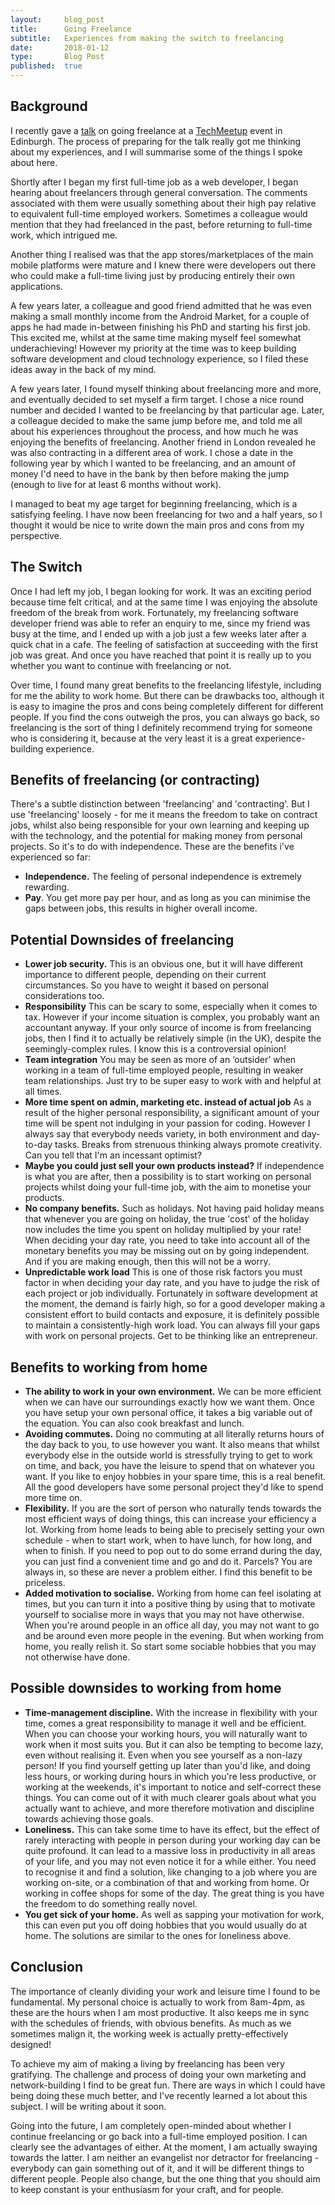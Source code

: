 ```yaml
---
layout:     blog_post
title:      Going Freelance
subtitle:   Experiences from making the switch to freelancing
date:       2018-01-12
type:       Blog Post
published:  true
---
```


## Background
I recently gave a [talk](https://youtu.be/bdfuv9c3WLM?t=2589) on going freelance at a [TechMeetup](http://techmeetup.co.uk/) event in Edinburgh.
The process of preparing for the talk really got me thinking about my experiences, and I will summarise some of the
things I spoke about here.

Shortly after I began my first full-time job as a web developer, I began hearing about freelancers through general conversation.
The comments associated with them were usually something about their high pay relative to equivalent full-time employed
workers. Sometimes a colleague would mention that
they had freelanced in the past, before returning to full-time work, which intrigued me.

Another thing I realised was that the app stores/marketplaces of the main mobile
platforms were mature and I knew there were developers out there who could make a full-time living just by producing
entirely their own applications.

A few years later, a colleague and good friend admitted that he was even making a small monthly income from the Android Market, for a couple
of apps he had made in-between finishing his PhD and starting his first job. This excited me, whilst at the same time making
myself feel somewhat underachieving! However my priority at the time was to keep building software development and
cloud technology experience, so I filed these ideas away in the back of my mind.

A few years later, I found myself thinking about freelancing more and more, and eventually decided to set myself a firm target. I
chose a nice round number and decided I wanted to be freelancing by that particular age. Later, a colleague decided to make
the same jump before me, and told me all about his experiences throughout the process, and how much he was enjoying the
benefits of freelancing. Another friend in London revealed he was also contracting in a different area of work.
I chose a date in the following year by which I wanted to be freelancing, and an amount of money I'd
need to have in the bank by then before making the jump (enough to live for at least 6 months without work).

I managed to beat my age target for beginning freelancing, which is a satisfying feeling. I have now been freelancing
for two and a half years, so I thought it would be nice to write down the main pros and cons from my perspective.

## The Switch
Once I had left my job, I began looking for work. It was an exciting period because time felt critical, and at the same
time I was enjoying the absolute freedom of the break from work. Fortunately, my freelancing software developer friend was able to refer
an enquiry to me, since my friend was busy at the time, and I ended up with a job just a few weeks later after a quick
chat in a cafe. The feeling of satisfaction at succeeding with the first job was great. And once you have reached that point
it is really up to you whether you want to continue with freelancing or not.

Over time, I found many great benefits to the freelancing lifestyle, including for me the ability to work home.
But there can be drawbacks too, although it is easy to imagine the pros
and cons being completely different for different people. If you find the cons outweigh the pros, you can always go back, so
freelancing is the sort of thing I definitely recommend trying for someone who is considering it, because at the very
least it is a great experience-building experience.

## Benefits of freelancing (or contracting)
There's a subtle distinction between 'freelancing' and 'contracting'. But I use 'freelancing' loosely - for me it means the freedom to take on contract jobs,
whilst also being responsible for your own learning and keeping up with the technology, and the potential for making
money from personal projects. So it's to do with independence. These are the benefits i've experienced so far:

* **Independence.** The feeling of personal independence is extremely rewarding.
* **Pay**. You get more pay per hour, and as long as you can minimise the gaps between jobs, this results in higher overall
income.

## Potential Downsides of freelancing
* **Lower job security.** This is an obvious one, but it will have different importance to different people, depending on their
current circumstances. So you have to weight it based on personal considerations too.
* **Responsibility** This can be scary to some, especially when it comes to tax. However if your income situation is complex,
 you probably want an accountant anyway. If your only source of income is from freelancing jobs, then I find it to actually
 be relatively simple (in the UK), despite the seemingly-complex rules. I know this is a controversial opinion!
 * **Team integration** You may be seen as more of an ‘outsider’ when working in a team of full-time employed people, resulting
 in weaker team relationships. Just try to be super easy to work with and helpful at all times.
 * **More time spent on admin, marketing etc. instead of actual job** As a result of the higher personal responsibility,
 a significant amount of your time will be spent not indulging in your passion for coding. However I always say that
 everybody needs variety, in both environment and day-to-day tasks. Breaks from strenuous thinking always promote
 creativity. Can you tell that I'm an incessant optimist?
 * **Maybe you could just sell your own products instead?** If independence is what you are after, then a possibility is
 to start working on personal projects whilst doing your full-time job, with the aim to monetise your products.
 * **No company benefits.** Such as holidays. Not having paid holiday means that whenever you are going on holiday, the true 'cost' of the holiday
now includes the time you spent on holiday multiplied by your rate! When deciding your day rate, you need to take into account all
of the monetary benefits you may be missing out on by going independent. And if you are making enough, then this will not be a worry.
* **Unpredictable work load** This is one of those risk factors you must factor in when deciding your day rate, and you have to
judge the risk of each project or job individually. Fortunately in software development at the moment, the demand is fairly high,
so for a good developer making a consistent effort to build contacts and exposure, it is definitely possible to maintain a consistently-high
work load. You can always fill your gaps with work on personal projects. Get to be thinking like an entrepreneur.

## Benefits to working from home
* **The ability to work in your own environment.** We can be more efficient when we can have our surroundings exactly
how we want them. Once you have setup your own personal office, it takes a big variable out of the equation. You
can also cook breakfast and lunch.
* **Avoiding commutes.** Doing no commuting at all literally returns hours of the day back to you,
to use however you want. It also means that whilst everybody else in the outside world is stressfully trying to get to work on time, and back,
you have the leisure to spend that on whatever you want. If you like to enjoy hobbies in your spare time, this is a real benefit.
All the good developers have some personal project they'd like to spend more time on.
* **Flexibility.** If you are the sort of person
who naturally tends towards the most efficient ways of doing things, this can increase your efficiency a lot. Working from home
leads to being able to precisely setting your own schedule - when to start work, when to have lunch, for how long, and when to finish.
If you need to pop out to do some errand during the day, you can just find a convenient time
and go and do it. Parcels? You are always in, so these are never a problem either. I find this benefit to be priceless.
* **Added motivation to socialise.** Working from home can feel isolating at times, but you can turn it into a positive thing
by using that to motivate yourself to socialise more in ways that you may not have otherwise. When you're around people in an office all day, you may not want to go
and be around even more people in the evening. But when working from home, you really relish it. So start some sociable hobbies that
you may not otherwise have done.

## Possible downsides to working from home
* **Time-management discipline.** With the increase in flexibility with your time, comes a great responsibility to manage it well and be efficient. When
you can choose your working hours, you will naturally want to work when it most suits you. But it can also be tempting to
become lazy, even without realising it. Even when you see yourself as a non-lazy person! If you find yourself getting up later than you'd like,
and doing less hours, or working during hours in which you're less productive, or working at the weekends, it's important to notice and self-correct these things.
You can come out of it with much clearer goals about what you actually want to achieve, and more therefore motivation and discipline towards achieving those goals.
* **Loneliness.** This can take some time to have its effect, but the effect of rarely interacting with people in person during
your working day can be quite
profound. It can lead to a massive loss in productivity in all areas of your life,
and you may not even notice it for a while either. You need to recognise it and find a solution, like changing to a job
where you are working on-site, or a combination of that and working from home. Or working in coffee shops for some of the day.
The great thing is you have the freedom to do something really novel.
* **You get sick of your home.** As well as sapping your motivation for work, this can even put you off doing hobbies that you would
usually do at home. The solutions are similar to the ones for loneliness above.


## Conclusion
The importance of cleanly dividing your work and leisure time I found to be fundamental. My personal choice is actually to work from 8am-4pm,
as these are the hours when I am most productive. It also keeps me in sync with the schedules of friends, with obvious benefits.
As much as we sometimes malign it, the working week is actually pretty-effectively designed!

To achieve my aim of making a living by freelancing has been very gratifying. The challenge and process of doing
your own marketing and network-building I find to be great fun. There are ways in which I could have being doing these much better,
and I've recently learned a lot about this subject. I will be writing about it soon.

Going into the future, I am completely open-minded about whether I continue freelancing or go back into a
full-time employed position. I can clearly see the advantages of either. At the moment, I am actually swaying towards
the latter. I am neither an evangelist nor detractor for freelancing - everybody can gain something out of it, and
it will be different things to different people. People also change, but the one thing that you should aim to keep constant
is your enthusiasm for your craft, and for people.